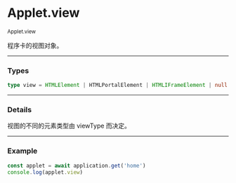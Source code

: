# Applet.view

<small>Applet.view</small>

程序卡的视图对象。

---

<h3>Types</h3>

```ts
type view = HTMLElement | HTMLPortalElement | HTMLIFrameElement | null
```

---

<h3>Details</h3>

视图的不同的元素类型由 viewType 而决定。

---

<h3>Example</h3>

```ts
const applet = await application.get('home')
console.log(applet.view)
```
